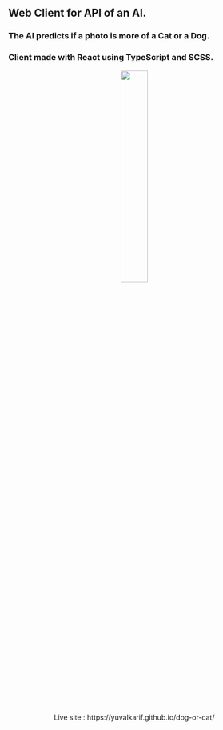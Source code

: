 ## Web Client for API of an AI.

### The AI predicts if a photo is more of a Cat or a Dog.

### Client made with React using TypeScript and SCSS.

<p align="center" width="100%">
  <a href="https://yuvalkarif.github.io/dog-or-cat/">
    <img width="33%" src="https://yuvalkarif.github.io/dog-or-cat/"> 
  </a>
   <br/>
  Live site : https://yuvalkarif.github.io/dog-or-cat/
</p>
